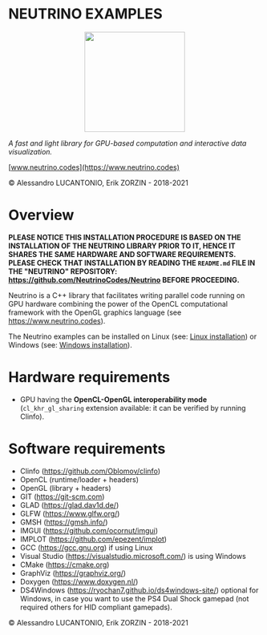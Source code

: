 # NEUTRINO EXAMPLES

<p align="center">
<img src="./Logos/neutrino_logo.png" width="200" height="200" />
</p>

*A fast and light library for GPU-based computation and interactive data visualization.*

[www.neutrino.codes](https://www.neutrino.codes)

© Alessandro LUCANTONIO, Erik ZORZIN - 2018-2021

# Overview
**PLEASE NOTICE THIS INSTALLATION PROCEDURE IS BASED ON THE INSTALLATION OF THE NEUTRINO LIBRARY PRIOR TO IT, HENCE IT SHARES THE SAME HARDWARE AND SOFTWARE REQUIREMENTS. PLEASE CHECK THAT INSTALLATION BY READING THE `README.md` FILE IN THE "NEUTRINO" REPOSITORY: https://github.com/NeutrinoCodes/Neutrino BEFORE PROCEEDING.**

Neutrino is a C++ library that facilitates writing parallel code running on GPU hardware combining the power of the OpenCL computational framework with the OpenGL graphics language (see https://www.neutrino.codes).

The Neutrino examples can be installed on Linux (see: [Linux installation](./Installation/Linux/installation_linux.md)) or Windows (see: [Windows installation](./Installation/Windows/installation_windows.md)).

# Hardware requirements
- GPU having the **OpenCL-OpenGL interoperability mode** (`cl_khr_gl_sharing` extension available: it can be verified by running Clinfo).

# Software requirements
- Clinfo (https://github.com/Oblomov/clinfo)
- OpenCL (runtime/loader + headers)
- OpenGL (library + headers)
- GIT (https://git-scm.com)
- GLAD (https://glad.dav1d.de/)
- GLFW (https://www.glfw.org/)
- GMSH (https://gmsh.info/)
- IMGUI (https://github.com/ocornut/imgui)
- IMPLOT (https://github.com/epezent/implot)
- GCC (https://gcc.gnu.org) if using Linux
- Visual Studio (https://visualstudio.microsoft.com/) is using Windows
- CMake (https://cmake.org)
- GraphViz (https://graphviz.org/)
- Doxygen (https://www.doxygen.nl/)
- DS4Windows (https://ryochan7.github.io/ds4windows-site/) optional for Windows, in case you want to use the PS4 Dual Shock gamepad (not required others for HID compliant gamepads).

© Alessandro LUCANTONIO, Erik ZORZIN - 2018-2021